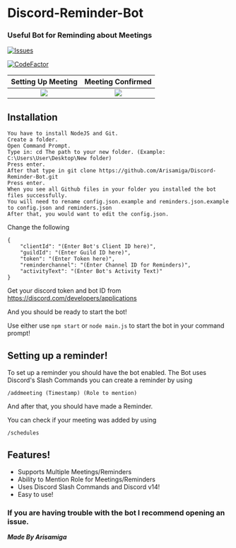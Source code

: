 # Discord-Reminder-Bot
### Useful Bot for Reminding about Meetings

 <a href="https://github.com/Arisamiga/Discord-Reminder-Bot//issues">
   <img alt="Issues" src="https://img.shields.io/github/issues/Arisamiga/Discord-Reminder-Bot?color=0088ff" />
  </a>
  
[![CodeFactor](https://www.codefactor.io/repository/github/arisamiga/discord-reminder-bot/badge?s=5da8fad11b2d4aef8b5655557b6555541562f523)](https://www.codefactor.io/repository/github/arisamiga/discord-reminder-bot)  

Setting Up Meeting | Meeting Confirmed
:-------------------------:|:-------------------------:
<img src= "https://i.imgur.com/Om1eT6H.png">  |  <img src="https://i.imgur.com/BbMaBMS.png"> 

## Installation
```
You have to install NodeJS and Git.
Create a folder.
Open Command Prompt.
Type in: cd The path to your new folder. (Example: C:\Users\User\Desktop\New folder)
Press enter.
After that type in git clone https://github.com/Arisamiga/Discord-Reminder-Bot.git
Press enter.
When you see all Github files in your folder you installed the bot files successfully.
You will need to rename config.json.example and reminders.json.example to config.json and reminders.json
After that, you would want to edit the config.json.
```
Change the following
```
{
    "clientId": "(Enter Bot's Client ID here)",
    "guildId": "(Enter Guild ID here)",
    "token": "(Enter Token here)",
    "reminderchannel": "(Enter Channel ID for Reminders)",
    "activityText": "(Enter Bot's Activity Text)"
}
```
Get your discord token and bot ID from https://discord.com/developers/applications

And you should be ready to start the bot! 

Use either use ```npm start``` or ```node main.js``` to start the bot in your command prompt!

## Setting up a reminder!

To set up a reminder you should have the bot enabled.
The Bot uses Discord's Slash Commands you can create a reminder by using

```
/addmeeting (Timestamp) (Role to mention)
```

And after that, you should have made a Reminder.

You can check if your meeting was added by using
```
/schedules
```

## Features!
<ul>
<li>
Supports Multiple Meetings/Reminders
</li>
<li>
Ability to Mention Role for Meetings/Reminders
</li>
<li>
Uses Discord Slash Commands and Discord v14!
</li>
<li>
Easy to use!
</li>
</ul>

### If you are having trouble with the bot I recommend opening an issue.

***Made By Arisamiga***
